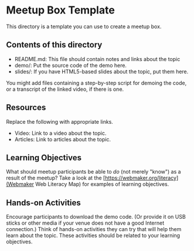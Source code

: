# Meetup Box Template

This directory is a template you can use to create a meetup box.

## Contents of this directory

* README.md: This file should contain notes and links about the topic
* demo/: Put the source code of the demo here.
* slides/: If you have HTML5-based slides about the topic, put them here.

You might add files containing a step-by-step script for demoing the code, or a transcript of the linked video, if there is one.

## Resources
Replace the following with appropriate links.

* Video: Link to a video about the topic.
* Articles: Link to articles about the topic.

## Learning Objectives
What should meetup participants be able to *do* (not merely "know") as a result of the meetup?
Take a look at the [https://webmaker.org/literacy](Webmaker Web Literacy Map) for examples of learning objectives. 

## Hands-on Activities
Encourage participants to download the demo code. (Or provide it on USB sticks or other media if your venue does not have a good Internet connection.)
Think of hands-on activities they can try that will help them learn about the topic. These activities should be related to your learning objectives.


